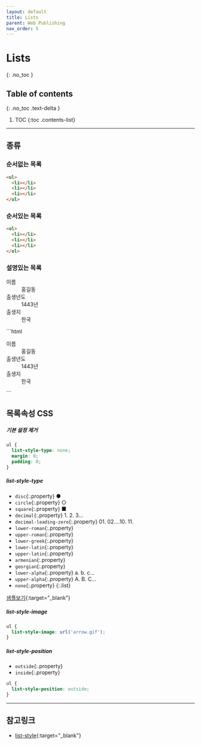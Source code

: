 ```yaml
---
layout: default
title: Lists
parent: Web Publishing
nav_order: 5
---
```


# Lists
{: .no_toc }

## Table of contents
{: .no_toc .text-delta }

1. TOC
{:toc .contents-list}

---
## 종류

### 순서없는 목록

```html
<ul>
  <li></li>
  <li></li>
  <li></li>
</ul>
```

### 순서있는 목록 

```html
<ol>
  <li></li>
  <li></li>
  <li></li>
</ol>
```

### 설명있는 목록

<div class="code-example" markdown="1">
<dl>
  <dt>이름</dt>
  <dd>홍길동</dd>
  <dt>출생년도</dt>
  <dd>1443년</dd>
  <dt>출생지</dt>
  <dd>한국</dd>
</dl>
</div>
```html
<dl>
  <dt>이름</dt>
  <dd>홍길동</dd>
  <dt>출생년도</dt>
  <dd>1443년</dd>
  <dt>출생지</dt>
  <dd>한국</dd>
</dl>
```

## 목록속성 CSS

##### 기본 설정 제거

```css
ul {
  list-style-type: none;
  margin: 0;
  padding: 0;
}
```

##### list-style-type
- `disc`{:.property} ●
- `circle`{:.property} ○
- `square`{:.property} ■
- `decimal`{:.property} 1. 2. 3...
- `decimal-leading-zero`{:.property} 01. 02....10. 11.
- `lower-roman`{:.property}
- `upper-roman`{:.property}
- `lower-greek`{:.property}
- `lower-latin`{:.property}
- `upper-latin`{:.property}
- `armenian`{:.property}
- `georgian`{:.property}
- `lower-alpha`{:.property} a. b. c...
- `upper-alpha`{:.property} A. B. C...
- `none`{:.property}
{:.list}


[샘플보기](https://codepen.io/impressivewebs/pen/fKjFL){:target="_blank"}


##### list-style-image

```css
ul {
  list-style-image: url('arrow.gif');
}
```

##### list-style-position
- `outside`{:.property}
- `inside`{:.property}

```css
ul {
  list-style-position: outside;
}
```



---

## 참고링크
- [list-style](https://css-tricks.com/almanac/properties/l/list-style/){:target="_blank"}